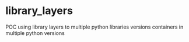 # library_layers
POC using library layers to multiple python libraries versions containers in multiple python versions
